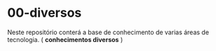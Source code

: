 # 00-diversos

Neste repositório conterá a base de conhecimento de varias áreas de tecnologia. ( **conhecimentos diversos** )

